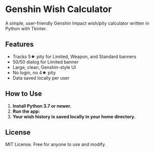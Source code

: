 # Genshin Wish Calculator

A simple, user-friendly Genshin Impact wish/pity calculator written in Python with Tkinter.

## Features

- Tracks 5★ pity for Limited, Weapon, and Standard banners
- 50/50 dialog for Limited banner
- Large, clean, Genshin-style UI
- No login, no 4★ pity
- Data saved locally per user

## How to Use

1. **Install Python 3.7 or newer.**
2. **Run the app:**
3. **Your wish history is saved locally in your home directory.**

## License

MIT License. Free for anyone to use and modify.
